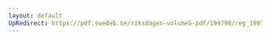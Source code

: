 ```yaml
---
layout: default
UpRedirect: https://pdf.swedeb.se/riksdagen-volumeG-pdf/199798/reg_199798/reg_199798_0465.pdf
---
```

